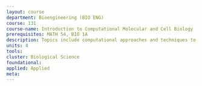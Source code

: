```yaml
---
layout: course 
department: Bioengineering (BIO ENG)
course: 131
course-name: Introduction to Computational Molecular and Cell Biology
prerequisites: MATH 54, BIO 1A
description: Topics include computational approaches and techniques to gene structure and genome annotation, sequence alignment using dynamic programming, protein domain analysis, RNA folding and structure prediction, RNA sequence design for synthetic biology, genetic and biochemical pathways and networks, UNIX and scripting languages, basic probability and information theory. Various "case studies" in these areas are reviewed; web-based computational biology tools will be used by students and programming projects will be given. Computational biology research connections to biotechnology will be explored.
units: 4
tools: 
cluster: Biological Science
foundational: 
applied: Applied
meta: 
---
```

